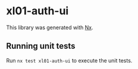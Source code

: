 # xl01-auth-ui

This library was generated with [Nx](https://nx.dev).

## Running unit tests

Run `nx test xl01-auth-ui` to execute the unit tests.
